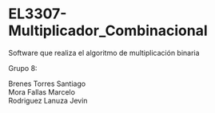 # EL3307-Multiplicador_Combinacional
 Software que realiza el algoritmo de multiplicación binaria

Grupo 8:

Brenes Torres Santiago  
Mora Fallas Marcelo   
Rodriguez Lanuza Jevin 
